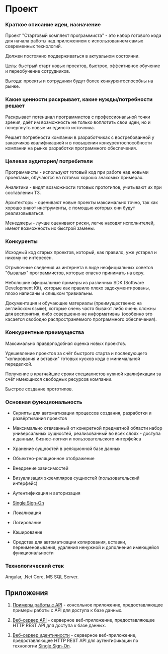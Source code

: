 ﻿# Проект


### Краткое описание идеи, назначение


Проект "Стартовый комплект программиста" - это набор готового кода для начала работы над
приложением с использованием самых современных технологий.

Должен постоянно поддерживаться в актуальном состоянии. 

Цель: быстрый старт новых проектов, быстрое, эффективное обучение и переобучение сотрудников. 

Выгода: проекты и сотрудники будут более конкурентоспособны на рынке.


### Какие ценности раскрывает, какие нужды/потребности решает


Раскрывает потенциал программистов с профессиональной точки зрения, даёт им возможность
не только воплотить свои идеи, но и почерпнуть новые из единого источника.

Решает потребности компании в разработчиках с востребованной у заказчиков квалификацией
и в повышении конкурентоспособности компании на рынке разработки программного обеспечения.


### Целевая аудитория/ потребители


Программисты - используют готовый код при работе над новыми проектами, обучаются на готовых хорошо знакомых примерах.

Аналитики - видят возможности готовых прототипов, учитывают их при составлении ТЗ.

Архитекторы - оценивают новые проекты максимально точно, так как хорошо знают инструменты,
с помощью которых они будут реализовываться.

Менеджеры - лучше оценивают риски, легче находят исполнителей, имеют возможность их быстрой замены.


### Конкуренты


Исходный код старых проектов, который, как правило, уже устарел и никому не интересен.

Отрывочные сведения из интернета в виде неофициальных советов "бывалых" программистов,
которые опасно принимать на веру.

Небольшие официальные примеры из различных SDK (Software Development Kit), которые как
правило плохо задокументированы, плохо написаны и слишком тривиальны.

Документация и обучающие материалы (преимущественно на английском языке), которые очень
часто бывают либо очень сложны для восприятия, либо совершенно не информативны
(особенно это касается свободно распространяемого программного обеспечения).


### Конкурентные преимущества


Максимально правдоподобная оценка новых проектов.

Удешевление проектов за счёт быстрого старта и последующего "копирования и вставки" 
готовых кусков кода с минимальной переделкой.

Получение в кратчайшие сроки специалистов нужной квалификации за счёт имеющихся
свободных ресурсов компании.

Быстрое создание прототипов.


### Основная функциональность


- Скрипты для автоматизации процессов создания, разработки и развёртывания проектов

- Максимально отвязанный от конкретной предметной области набор универсальных сущностей,
реализованный во всех слоях - доступа к данным, бизнес-логики и пользовательского интерфейса

- Хранение сущностей в реляционной базе данных

- Объектно-реляционное отображение

- Внедрение зависимостей

- Визуализация экземпляров сущностей (пользовательский интерфейс)

- Аутентификация и авторизация

- [Single Sign-On](https://ru.wikipedia.org/wiki/Технология_единого_входа)

- Локализация

- Логирование

- Кэширование

- Средства для автоматизации копирования, вставки, переименовывания, удаления ненужной
и дополнения имеющейся функциональности


### Технологический стек


Angular, .Net Core, MS SQL Server.


## Приложения


1. [Примеры работы с API](./Makc2020.Apps.Api.Base/README.md) - консольное приложение, предоставляющее
примеры работы с API для доступа к базе данных.

2. [Веб-сервер API](./Makc2020.Apps.Api.Web/README.md) - серверное веб-приложение, предоставляющее
HTTP REST API для доступа к базе данных.

3. [Веб-сервер идентичности](./Makc2020.Apps.IdentityServer.Web/README.md) - серверное веб-приложение,
предоставляющее HTTP REST API для аутентификации по технологии
[Single Sign-On](https://ru.wikipedia.org/wiki/Технология_единого_входа).
